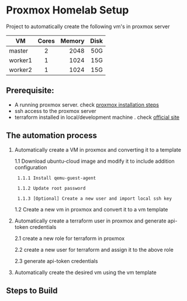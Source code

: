 # Proxmox Homelab Setup
Project to automatically create the following vm's in proxmox server 

| VM            | Cores         | Memory| Disk|
| ------------- |:-------------:| -----:| -----:|
| master        | 2             | 2048  | 50G   |
| worker1       | 1             | 1024  | 15G   |
| worker2       | 1             | 1024  | 15G   |

## Prerequisite:
* A running proxmox server. check [proxmox installation steps](proxmox_installation.md)
* ssh access to the proxmox server
* terraform installed in local/development machine . check [official site](https://developer.hashicorp.com/terraform/tutorials/aws-get-started/install-cli) 

## The automation process 
1. Automatically create a VM in proxmox and converting it to a template
    
    1.1 Download ubuntu-cloud image and modify it to include addition configuration

        1.1.1 Install qemu-guest-agent

        1.1.2 Update root password

        1.1.3 [Optional] Create a new user and import local ssh key

    1.2 Create a new vm in proxmox and convert it to a vm template 

2. Automatically create a terraform user in proxmox and generate api-token credentials

    2.1 create a new role for terraform in proxmox

    2.2 create a new user for terraform and assign it to the above role

    2.3 generate api-token credentials   

3. Automatically create the desired vm using the vm template 

## Steps to Build 

